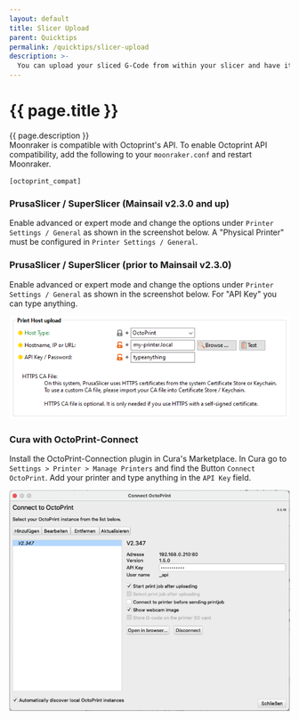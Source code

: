 ```yaml
---
layout: default
title: Slicer Upload
parent: Quicktips
permalink: /quicktips/slicer-upload
description: >-
  You can upload your sliced G-Code from within your slicer and have it start printing.
---
```


# {{ page.title }}
{{ page.description }}  
Moonraker is compatible with Octoprint's API. To enable Octoprint API compatibility, add the following to your `moonraker.conf` and restart Moonraker.

```
[octoprint_compat]
```


### PrusaSlicer / SuperSlicer (Mainsail v2.3.0 and up)
Enable advanced or expert mode and change the options under `Printer Settings / General` as shown in the screenshot below. A "Physical Printer" must be configured in `Printer Settings / General`.

### PrusaSlicer / SuperSlicer (prior to Mainsail v2.3.0)

Enable advanced or expert mode and change the options under `Printer Settings / General` as shown in the screenshot below.
For "API Key" you can type anything.

![screenshot](../assets/img/additional/FileUpload-PrusaSlicer-2.2.0.png)


### Cura with OctoPrint-Connect
Install the OctoPrint-Connection plugin in Cura's Marketplace. In Cura go to `Settings > Printer > Manage Printers`
and find the Button `Connect OctoPrint`. Add your printer and type anything in the `API Key` field.

![screenshot](../assets/img/additional/FileUpload-Cura-4.8.png)
